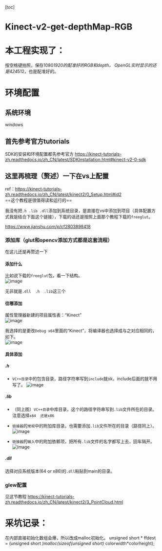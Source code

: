 [toc]

# Kinect-v2-get-depthMap-RGB

# 本工程实现了：
按空格键拍照，保存1080*1920的配准好的RGB和depth。
OpenGL实时显示的还是424*512，也是配准好的。

# 环境配置
## 系统环境
windows
## 首先参考官方tutorials
SDK的安装和环境配置都先参考官方
https://kinect-tutorials-zh.readthedocs.io/zh_CN/latest/SDKInstallation.html#kinect-v2-0-sdk
## 这里再梳理（赘述）一下在vs上配置
ref：https://kinect-tutorials-zh.readthedocs.io/zh_CN/latest/kinect2/0_Setup.html#id2  
==这个教程是很值得读和运行的==

我没有把`.h .lib .dll`添加到系统目录，是直接在vs中添加到项目（具体配置方式我是结合下面这个链接），下载的话还是按照上面那个教程下载的`freeglut`。

https://www.jianshu.com/p/cf2803898418

### 添加库（glut和opencv添加方式都是这套流程）
在这儿还是再赘述一下
#### 添加什么
比如说下载的`freeglut`包，看一下结构。  
![image](https://s1.ax1x.com/2020/09/25/0CdEu9.png)

无非就是`.dll  .h  .lib`这三个


#### 往哪添加
属性管理器新建的项目属性表：“Kinect”  
![image](https://s1.ax1x.com/2020/09/25/0CaJYT.png)  

我选择的是更改`Debug x64`里面的“Kinect”，将编译器也选择成与之对应相同的，如下。  
![image](https://s1.ax1x.com/2020/09/25/0CaWXd.png)

#### 具体添加

##### .h
- `VC++目录`中的包含目录，路径字符串写到`include`就ok，include后面的就不用写了。
![image](https://s1.ax1x.com/2020/09/25/0CdGDA.png)

##### .lib
- （同上图）`VC++目录`中库目录，这个的路径字符串写到`.lib`文件所在的目录。注意选择`x64  还是x86`
- `链接器`的`常规`中的附加库目录。也需要添加`.lib`文件所在的目录（路径同上）。  
![image](https://s1.ax1x.com/2020/09/25/0CwiIP.png)

- `链接器`的`输入`中的附加依赖项，把所有`.lib`文件的名字都写上去，回车隔开。
![image](https://i.loli.net/2020/09/25/DwWbQfKs38MUg4z.png)

##### .dll
选择对应系统版本(64 or x86)的`.dll`粘贴到main的目录。

### glew配置
见这节教程 https://kinect-tutorials-zh.readthedocs.io/zh_CN/latest/kinect2/3_PointCloud.html
# 采坑记录：
在内部直接初始化数组会爆，所以改成malloc初始化。	unsigned short * ffdest = (unsigned short *)malloc(sizeof(unsigned short)* colorwidth*colorheight);
